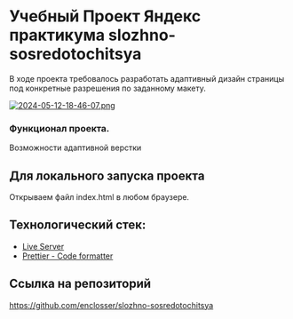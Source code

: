 # Учебный Проект Яндекс практикума slozhno-sosredotochitsya
В ходе проекта требовалось разработать адаптивный дизайн страницы под конкретные разрешения по заданному макету.


[![2024-05-12-18-46-07.png](https://i.postimg.cc/4x0jJMHB/2024-05-12-18-46-07.png)](https://postimg.cc/sMpTmTch)

### Функционал проекта.

Возможности адаптивной верстки

## Для локального запуска проекта 

Открываем файл index.html в любом браузере.

## Технологический стек:
- [Live Server](https://marketplace.visualstudio.com/items?itemName=ritwickdey.LiveServer)
- [Prettier - Code formatter](https://marketplace.visualstudio.com/items?itemName=esbenp.prettier-vscode)

## Ссылка на репозиторий
https://github.com/enclosser/slozhno-sosredotochitsya